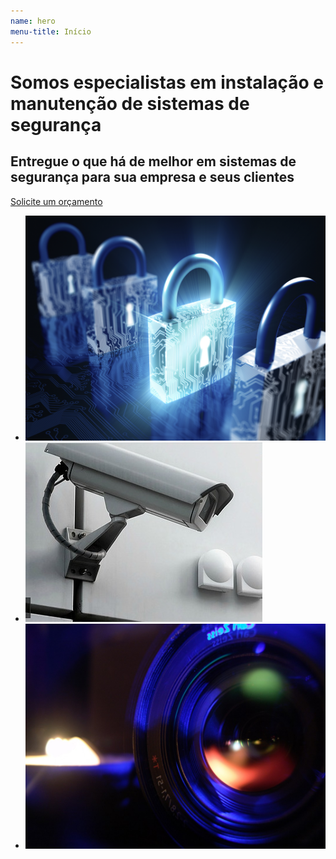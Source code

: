 ```yaml
---
name: hero
menu-title: Início
---
```



<div class="wrapper large" data-grid="center spacing">
    <div data-cell="1of3">
        <h1 class="hero-title">Somos especialistas em instalação e manutenção de sistemas de segurança</h1>
        <h2 class="hero-subtitle">Entregue o que há de melhor em sistemas de segurança para sua empresa e seus clientes</h2>
        <p><a href="#" data-btn="">Solicite um orçamento</a></p>
    </div>
    <div data-cell="1of2">
        <ul class="seamless hero-gallery">
            <li><img src="/img/hero/cadeados.jpg" alt="Sistemas de segurança"></li>
            <li><img src="/img/hero/camera-na-parede.jpg" alt="Equipamentos de segurança"></li>
            <li><img src="/img/hero/olho-de-camera.jpg" alt="Serviços de segurança"></li>
        </ul>
    </div>
</div>
